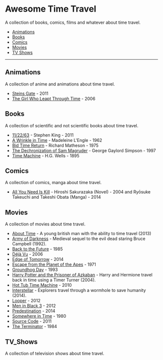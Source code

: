 ﻿# Awesome Time Travel

A collection of books, comics, films and whatever about time travel.

* [Animations](https://github.com/mstuttgart/awesome-time-travel/blob/master/README.md#animations)
* [Books](https://github.com/mstuttgart/awesome-time-travel/blob/master/README.md#books)
* [Comics](https://github.com/mstuttgart/awesome-time-travel/blob/master/README.md#comics)
* [Movies](https://github.com/mstuttgart/awesome-time-travel/blob/master/README.md#movies)
* [TV Shows](https://github.com/mstuttgart/awesome-time-travel/blob/master/README.md#tv-shows)


- - -

## Animations

A collection of anime and animations about time travel.

* [Steins Gate](https://en.wikipedia.org/wiki/Steins;Gate_(anime)) - 2011
* [The Girl Who Leapt Through Time](https://en.wikipedia.org/wiki/The_Girl_Who_Leapt_Through_Time_(2006_film)) - 2006


## Books

A collection of scientific and not scientific books about time travel.

* [11/22/63](https://en.wikipedia.org/wiki/11/22/63) - Stephen King - 2011
* [A Wrinkle in Time](https://en.wikipedia.org/wiki/A_Wrinkle_in_Time) - Madeleine L'Engle - 1962
* [Bid Time Return](https://en.wikipedia.org/wiki/Bid_Time_Return) - Richard Matheson - 1975
* [The Dechronization of Sam Magruder](https://www.goodreads.com/book/show/57234.The_Dechronization_of_Sam_Magruder) - George Gaylord Simpson - 1997
* [Time Machine](https://en.wikipedia.org/wiki/The_Time_Machine) - H.G. Wells - 1895

## Comics

A collection of comics, manga about time travel.

* [All You Need Is Kill](https://en.wikipedia.org/wiki/All_You_Need_Is_Kill) - Hiroshi Sakurazaka (Novel) - 2004 and Ryōsuke Takeuchi and Takeshi Obata (Manga) - 2014

## Movies

A collection of movies about time travel.

* [About Time](https://en.wikipedia.org/wiki/About_Time_(2013_film)) - A young british man with the ability to time travel (2013)
* [Army of Darkness](https://en.wikipedia.org/wiki/Army_of_Darkness) - Medieval sequel to the evil dead staring Bruce Campbell (1992).
* [Back to the Future](https://en.wikipedia.org/wiki/Back_to_the_Future_(franchise)) - 1985
* [Déjà Vu](https://en.wikipedia.org/wiki/D%C3%A9j%C3%A0_Vu_(2006_film)) - 2006
* [Edge of Tomorrow](https://en.wikipedia.org/wiki/Edge_of_Tomorrow) - 2014
* [Escape from the Planet of the Apes](https://en.wikipedia.org/wiki/Escape_from_the_Planet_of_the_Apes) - 1971
* [Groundhog Day](https://en.wikipedia.org/wiki/Groundhog_Day_(film)) - 1993
* [Harry Potter and the Prisoner of Azkaban](http://www.imdb.com/title/tt0304141/) - Harry and Hermione travel back in time using a Timer Turner (2004).
* [Hot Tub Time Machine](https://en.wikipedia.org/wiki/Hot_Tub_Time_Machine) - 2010
* [Interstellar](https://en.wikipedia.org/wiki/Interstellar_(film)) - Explorers travel through a wormhole to save humanity (2014).
* [Looper](https://en.wikipedia.org/wiki/Looper_(film)) - 2012
* [Men in Black 3](https://en.wikipedia.org/wiki/Men_in_Black_3) - 2012
* [Predestination](https://en.wikipedia.org/wiki/Predestination_(film)) - 2014
* [Somewhere in Time](https://en.wikipedia.org/wiki/Somewhere_in_Time_(film)) - 1980
* [Source Code](https://en.wikipedia.org/wiki/Source_Code) - 2011
* [The Terminator](https://en.wikipedia.org/wiki/Terminator_(franchise)) - 1984

## TV_Shows

A collection of television shows about time travel.
